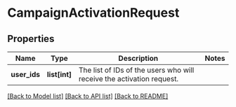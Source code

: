 # CampaignActivationRequest

## Properties
Name | Type | Description | Notes
------------ | ------------- | ------------- | -------------
**user_ids** | **list[int]** | The list of IDs of the users who will receive the activation request. | 

[[Back to Model list]](../README.md#documentation-for-models) [[Back to API list]](../README.md#documentation-for-api-endpoints) [[Back to README]](../README.md)


